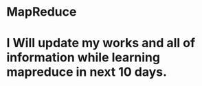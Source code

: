 # MapReduce

# I Will update my works and all of information while learning mapreduce in next 10 days.
